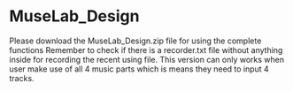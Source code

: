 # MuseLab_Design
Please download the MuseLab_Design.zip file for using the complete functions
Remember to check if there is a recorder.txt file without anything inside for recording the recent using file.
This version can only works when user make use of all 4 music parts which is means they need to input 4 tracks.
